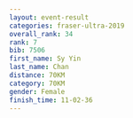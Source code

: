 ```yaml
---
layout: event-result 
categories: fraser-ultra-2019 
overall_rank: 34
rank: 7
bib: 7506
first_name: Sy Yin
last_name: Chan
distance: 70KM
category: 70KM
gender: Female
finish_time: 11-02-36
---
```

